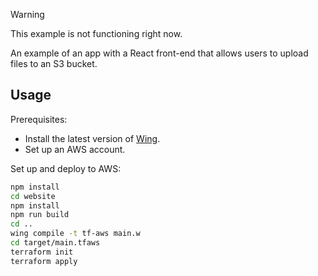 > [!WARNING]
> This example is not functioning right now.

An example of an app with a React front-end that allows users to upload files to an S3 bucket.

## Usage

Prerequisites:

- Install the latest version of [Wing](https://www.winglang.io/docs).
- Set up an AWS account. 


Set up and deploy to AWS:

```sh
npm install
cd website
npm install
npm run build
cd ..
wing compile -t tf-aws main.w
cd target/main.tfaws
terraform init
terraform apply
```

